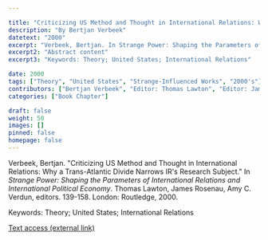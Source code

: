 ```yaml
---

title: "Criticizing US Method and Thought in International Relations: Why a Trans-Atlantic Divide Narrows IR's Research Subject"
description: "By Bertjan Verbeek"
datetext: "2000"
excerpt: "Verbeek, Bertjan. In Strange Power: Shaping the Parameters of International Relations and International Political Economy. Thomas Lawton, James Rosenau, Amy C. Verdun, editors. 139-158. London: Routledge, 2000."
excerpt2: "Abstract content"
excerpt3: "Keywords: Theory; United States; International Relations"

date: 2000
tags: ["Theory", "United States", "Strange-Influenced Works", "2000's"]
contributors: ["Bertjan Verbeek", "Editor: Thomas Lawton", "Editor: James Rosenau", "Editor: Amy C. Verdun"]
categories: ["Book Chapter"]

draft: false
weight: 50
images: []
pinned: false
homepage: false
---
```


Verbeek, Bertjan. "Criticizing US Method and Thought in International Relations: Why a Trans-Atlantic Divide Narrows IR's Research Subject." In *Strange Power: Shaping the Parameters of International Relations and International Political Economy*. Thomas Lawton, James Rosenau, Amy C. Verdun, editors. 139-158. London: Routledge, 2000.

Keywords: Theory; United States; International Relations

[Text access (external link)](https://www.worldcat.org/title/1022846081)
